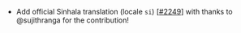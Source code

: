 - Add official Sinhala translation (locale `si`) [[#2249](https://github.com/plotly/plotly.js/pull/2249)] with thanks to @sujithranga for the contribution!

